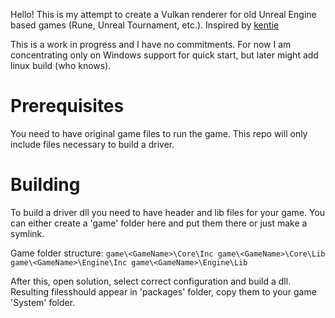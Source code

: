 Hello! This is my attempt to create a Vulkan renderer for old Unreal Engine based games (Rune, Unreal Tournament, etc.). Inspired by [kentie](https://kentie.net/article/d3d10drv/)

This is a work in progress and I have no commitments.
For now I am concentrating only on Windows support for quick start, but later might add linux build (who knows).


Prerequisites
=============

You need to have original game files to run the game. This repo will only include files necessary to build a driver.


Building
========

To build a driver dll you need to have header and lib files for your game.
You can either create a 'game' folder here and put them there or just make a symlink.

Game folder structure:
`
game\<GameName>\Core\Inc
game\<GameName>\Core\Lib
game\<GameName>\Engine\Inc
game\<GameName>\Engine\Lib
`

After this, open solution, select correct configuration and build a dll. Resulting filesshould appear in 'packages' folder, copy them to your game 'System' folder.





